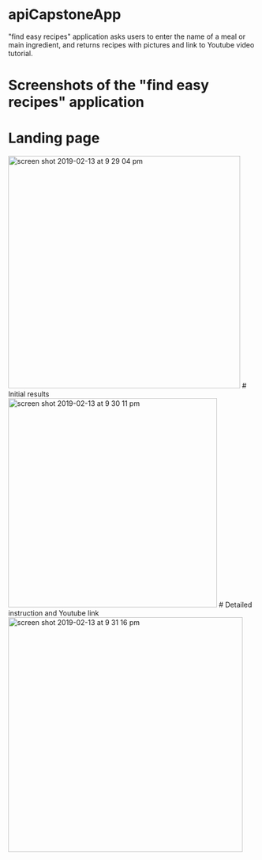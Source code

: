 # apiCapstoneApp
"find easy recipes" application asks users to enter the name of a meal or main ingredient, and returns recipes with pictures and link to Youtube video tutorial. 

# Screenshots of the "find easy recipes" application

# Landing page
<img width="470" alt="screen shot 2019-02-13 at 9 29 04 pm" src="https://user-images.githubusercontent.com/42780499/52762910-cff5a580-2fd6-11e9-92ba-a9549a2b9d0f.png">
# Initial results
<img width="423" alt="screen shot 2019-02-13 at 9 30 11 pm" src="https://user-images.githubusercontent.com/42780499/52762913-d3892c80-2fd6-11e9-8f6f-8397fc066b05.png">
# Detailed instruction and Youtube link
<img width="475" alt="screen shot 2019-02-13 at 9 31 16 pm" src="https://user-images.githubusercontent.com/42780499/52762915-d71cb380-2fd6-11e9-8cd3-75bb85abae28.png">
